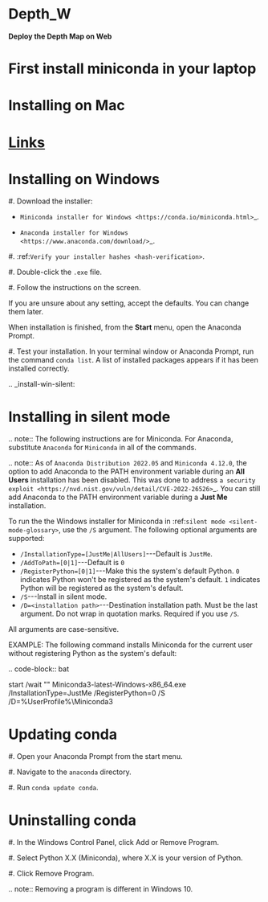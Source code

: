 # Depth_W
**Deploy the Depth Map on Web**

First install miniconda in your laptop
=====================
Installing on Mac
=====================
[Links](http://localhost/)
=====================
Installing on Windows
=====================

#. Download the installer:

   * `Miniconda installer for
     Windows <https://conda.io/miniconda.html>`_.

   * `Anaconda installer for
     Windows <https://www.anaconda.com/download/>`_.

#. :ref:`Verify your installer hashes <hash-verification>`.

#. Double-click the ``.exe`` file.

#. Follow the instructions on the screen.

   If you are unsure about any setting, accept the defaults. You
   can change them later.

   When installation is finished, from the **Start** menu, open the
   Anaconda Prompt.

#. Test your installation. In your terminal window or
   Anaconda Prompt, run the command ``conda list``. A list of installed packages appears
   if it has been installed correctly.


.. _install-win-silent:

Installing in silent mode
=========================

.. note::
   The following instructions are for Miniconda. For Anaconda,
   substitute ``Anaconda`` for ``Miniconda`` in all of the commands.

.. note::
   As of ``Anaconda Distribution 2022.05`` and ``Miniconda 4.12.0``, the option to add Anaconda to the PATH environment variable during an **All Users** installation has been disabled. This was done to address `a security exploit <https://nvd.nist.gov/vuln/detail/CVE-2022-26526>`_. You can still add Anaconda to the PATH environment variable during a **Just Me** installation.

To run the the Windows installer for Miniconda in
:ref:`silent mode <silent-mode-glossary>`, use the ``/S``
argument. The following optional arguments are supported:

* ``/InstallationType=[JustMe|AllUsers]``---Default is ``JustMe``.
* ``/AddToPath=[0|1]``---Default is ``0``
* ``/RegisterPython=[0|1]``---Make this the system's default
  Python.
  ``0`` indicates Python won't be registered as the system's default. ``1``
  indicates Python will be registered as the system's default.
* ``/S``---Install in silent mode.
* ``/D=<installation path>``---Destination installation path.
  Must be the last argument. Do not wrap in quotation marks.
  Required if you use ``/S``.

All arguments are case-sensitive.

EXAMPLE: The following command installs Miniconda for the
current user without registering Python as the system's default:

.. code-block:: bat

   start /wait "" Miniconda3-latest-Windows-x86_64.exe /InstallationType=JustMe /RegisterPython=0 /S /D=%UserProfile%\Miniconda3


Updating conda
==============

#. Open your Anaconda Prompt from the start menu.

#. Navigate to the ``anaconda`` directory.

#. Run ``conda update conda``.


Uninstalling conda
==================

#. In the Windows Control Panel, click Add or Remove Program.

#. Select Python X.X (Miniconda), where X.X is your version of Python.

#. Click Remove Program.

.. note::
   Removing a program is different in Windows 10.
